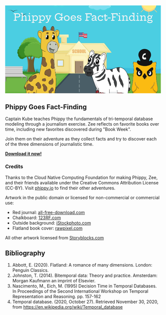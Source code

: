 [![Phippy Goes Fact-Finding Cover](https://github.com/dbeatty10/Phippy-Goes-Fact-Finding/raw/main/Phippy%20Goes%20Fact-Finding%20-%20Cover.png)](https://github.com/dbeatty10/Phippy-Goes-Fact-Finding/blob/main/Phippy%20Goes%20Fact-Finding.pdf)

## Phippy Goes Fact-Finding

Captain Kube teaches Phippy the fundamentals of tri-temporal database modeling through a journalism exercise. Zee reflects on favorite books over time, including new favorites discovered during "Book Week".

Join them on their adventure as they collect facts and try to discover each of the three dimensions of journalistic time.

[**Download it now!**](https://github.com/dbeatty10/Phippy-Goes-Fact-Finding/blob/main/Phippy%20Goes%20Fact-Finding.pdf)

### Credits

Thanks to the Cloud Native Computing Foundation for making Phippy, Zee, and their friends available under the Creative Commons Attribution License (CC-BY). Visit [phippy.io](https://phippy.io) to find their other adventures.

Artwork in the public domain or licensed for non-commercial or commercial use:
- Red journal: [all-free-download.com](https://all-free-download.com/)
- Chalkboard: [123RF.com](https://www.123rf.com/)
- Outside background: [iStockphoto.com](https://www.istockphoto.com/)
- Flatland book cover: [rawpixel.com](https://www.rawpixel.com/)

All other artwork licensed from [Storyblocks.com](https://www.storyblocks.com/)

## Bibliography

1. Abbott, E. (2020). Flatland: A romance of many dimensions. London: Penguin Classics.
1. Johnston, T. (2014). Bitemporal data: Theory and practice. Amsterdam: Morgan Kaufmann an imprint of Elsevier.
1. Nascimento, M., Eich, M. (1995) Decision Time in Temporal Databases. In Proceedings of the Second International Workshop on Temporal Representation and Reasoning. pp. 157-162
1. Temporal database. (2020, October 27). Retrieved November 30, 2020, from https://en.wikipedia.org/wiki/Temporal_database

